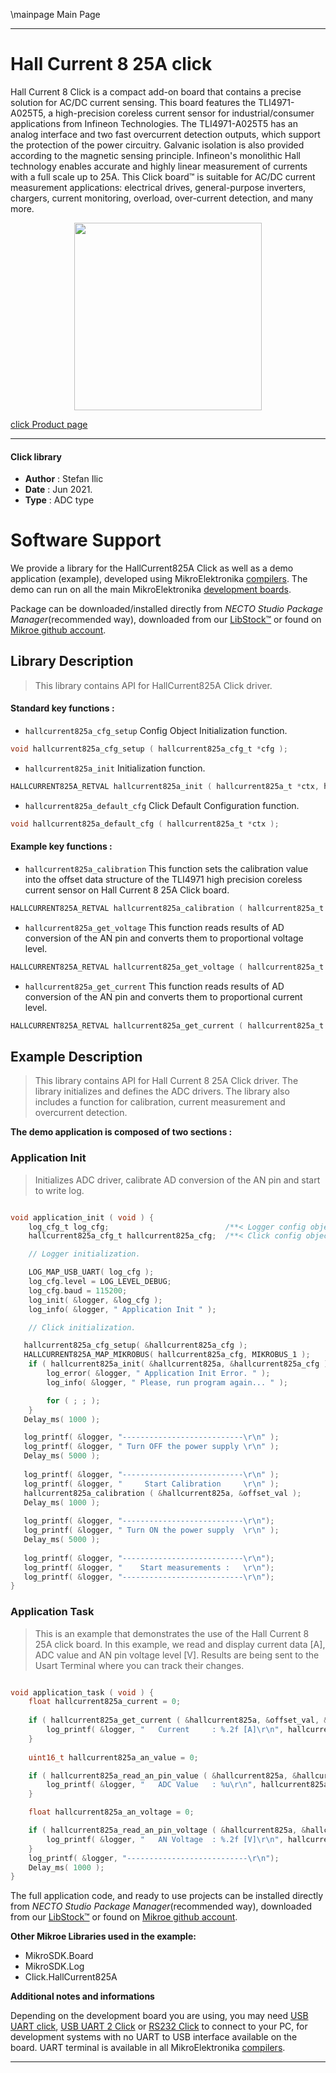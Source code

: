 \mainpage Main Page

---
# Hall Current 8 25A click

Hall Current 8 Click is a compact add-on board that contains a precise solution for AC/DC current sensing. This board features the TLI4971-A025T5, a high-precision coreless current sensor for industrial/consumer applications from Infineon Technologies. The TLI4971-A025T5 has an analog interface and two fast overcurrent detection outputs, which support the protection of the power circuitry. Galvanic isolation is also provided according to the magnetic sensing principle. Infineon's monolithic Hall technology enables accurate and highly linear measurement of currents with a full scale up to 25A. This Click board™ is suitable for AC/DC current measurement applications: electrical drives, general-purpose inverters, chargers, current monitoring, overload, over-current detection, and many more.

<p align="center">
  <img src="https://download.mikroe.com/images/click_for_ide/hallcurrent-825a_click.png" height=300px>
</p>

[click Product page](https://www.mikroe.com/hall-current-8-click-25a)

---


#### Click library

- **Author**        : Stefan Ilic
- **Date**          : Jun 2021.
- **Type**          : ADC type


# Software Support

We provide a library for the HallCurrent825A Click
as well as a demo application (example), developed using MikroElektronika
[compilers](https://www.mikroe.com/necto-studio).
The demo can run on all the main MikroElektronika [development boards](https://www.mikroe.com/development-boards).

Package can be downloaded/installed directly from *NECTO Studio Package Manager*(recommended way), downloaded from our [LibStock&trade;](https://libstock.mikroe.com) or found on [Mikroe github account](https://github.com/MikroElektronika/mikrosdk_click_v2/tree/master/clicks).

## Library Description

> This library contains API for HallCurrent825A Click driver.

#### Standard key functions :

- `hallcurrent825a_cfg_setup` Config Object Initialization function.
```c
void hallcurrent825a_cfg_setup ( hallcurrent825a_cfg_t *cfg );
```

- `hallcurrent825a_init` Initialization function.
```c
HALLCURRENT825A_RETVAL hallcurrent825a_init ( hallcurrent825a_t *ctx, hallcurrent825a_cfg_t *cfg );
```

- `hallcurrent825a_default_cfg` Click Default Configuration function.
```c
void hallcurrent825a_default_cfg ( hallcurrent825a_t *ctx );
```

#### Example key functions :

- `hallcurrent825a_calibration` This function sets the calibration value into the offset data structure of the TLI4971 high precision coreless current sensor on Hall Current 8 25A Click board.
```c
HALLCURRENT825A_RETVAL hallcurrent825a_calibration ( hallcurrent825a_t *ctx, hallcurrent825a_offset_t *offset_val );
```

- `hallcurrent825a_get_voltage` This function reads results of AD conversion of the AN pin and converts them to proportional voltage level.
```c
HALLCURRENT825A_RETVAL hallcurrent825a_get_voltage ( hallcurrent825a_t *ctx, float *avr_voltage );

```

- `hallcurrent825a_get_current` This function reads results of AD conversion of the AN pin and converts them to proportional current level.
```c
HALLCURRENT825A_RETVAL hallcurrent825a_get_current ( hallcurrent825a_t *ctx, hallcurrent825a_offset_t *offset_val, float *current );
```

## Example Description

> This library contains API for Hall Current 8 25A Click driver. The library initializes and defines the ADC drivers. The library also includes a function for calibration, current measurement and overcurrent detection.

**The demo application is composed of two sections :**

### Application Init

> Initializes ADC driver, calibrate AD conversion of the AN pin and start to write log.

```c

void application_init ( void ) {
    log_cfg_t log_cfg;                          /**< Logger config object. */
    hallcurrent825a_cfg_t hallcurrent825a_cfg;  /**< Click config object. */

    // Logger initialization.

    LOG_MAP_USB_UART( log_cfg );
    log_cfg.level = LOG_LEVEL_DEBUG;
    log_cfg.baud = 115200;
    log_init( &logger, &log_cfg );
    log_info( &logger, " Application Init " );

    // Click initialization.

   hallcurrent825a_cfg_setup( &hallcurrent825a_cfg );
   HALLCURRENT825A_MAP_MIKROBUS( hallcurrent825a_cfg, MIKROBUS_1 );
    if ( hallcurrent825a_init( &hallcurrent825a, &hallcurrent825a_cfg ) == ADC_ERROR ) {
        log_error( &logger, " Application Init Error. " );
        log_info( &logger, " Please, run program again... " );

        for ( ; ; );
    }
   Delay_ms( 1000 );

   log_printf( &logger, "---------------------------\r\n" );
   log_printf( &logger, " Turn OFF the power supply \r\n" );
   Delay_ms( 5000 );
   
   log_printf( &logger, "---------------------------\r\n" );
   log_printf( &logger, "     Start Calibration     \r\n" );
   hallcurrent825a_calibration ( &hallcurrent825a, &offset_val );
   Delay_ms( 1000 );
   
   log_printf( &logger, "---------------------------\r\n");
   log_printf( &logger, " Turn ON the power supply  \r\n" );
   Delay_ms( 5000 );
   
   log_printf( &logger, "---------------------------\r\n");
   log_printf( &logger, "    Start measurements :   \r\n");
   log_printf( &logger, "---------------------------\r\n");
}

```

### Application Task

> This is an example that demonstrates the use of the Hall Current 8 25A click board. In this example, we read and display current data [A],  ADC value and AN pin voltage level [V]. Results are being sent to the Usart Terminal where you can track their changes.

```c

void application_task ( void ) {
    float hallcurrent825a_current = 0;
    
    if ( hallcurrent825a_get_current ( &hallcurrent825a, &offset_val, &hallcurrent825a_current ) != ADC_ERROR ) {
        log_printf( &logger, "   Current     : %.2f [A]\r\n", hallcurrent825a_current );
    }
    
    uint16_t hallcurrent825a_an_value = 0;

    if ( hallcurrent825a_read_an_pin_value ( &hallcurrent825a, &hallcurrent825a_an_value ) != ADC_ERROR ) {
        log_printf( &logger, "   ADC Value   : %u\r\n", hallcurrent825a_an_value );
    }

    float hallcurrent825a_an_voltage = 0;

    if ( hallcurrent825a_read_an_pin_voltage ( &hallcurrent825a, &hallcurrent825a_an_voltage ) != ADC_ERROR ) {
        log_printf( &logger, "   AN Voltage  : %.2f [V]\r\n", hallcurrent825a_an_voltage );
    }
    log_printf( &logger, "---------------------------\r\n");
    Delay_ms( 1000 );
}

```


The full application code, and ready to use projects can be installed directly from *NECTO Studio Package Manager*(recommended way), downloaded from our [LibStock&trade;](https://libstock.mikroe.com) or found on [Mikroe github account](https://github.com/MikroElektronika/mikrosdk_click_v2/tree/master/clicks).

**Other Mikroe Libraries used in the example:**

- MikroSDK.Board
- MikroSDK.Log
- Click.HallCurrent825A

**Additional notes and informations**

Depending on the development board you are using, you may need
[USB UART click](https://www.mikroe.com/usb-uart-click),
[USB UART 2 Click](https://www.mikroe.com/usb-uart-2-click) or
[RS232 Click](https://www.mikroe.com/rs232-click) to connect to your PC, for
development systems with no UART to USB interface available on the board. UART
terminal is available in all MikroElektronika
[compilers](https://shop.mikroe.com/compilers).

---
